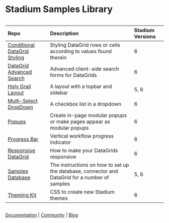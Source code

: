 
<div class="mydocy" style="display: flex; flex-direction: column;">
<h1>Stadium Samples Library</h1> 

| Repo | Description | Stadium Versions |
| :--------------------------------------------------------------------------------- | :------------------------------------------------------------------------------------------------------------------------------------------------ | :------------ |
| [Conditional DataGrid Styling](https://github.com/stadium-software/conditional-datagrid-styling) | Styling DataGrid rows or cells according to values found therein | 6 |
| [DataGrid Advanced Search](https://github.com/stadium-software/datagrid-advanced-search) | Advanced client-side search forms for DataGrids | 6 |
| [Holy Grail Layout](https://github.com/stadium-software/holy-grail-layout) | A layout with a topbar and sidebar | 5, 6 |
| [Multi-Select DropDown](https://github.com/stadium-software/multi-select-dropdown) | A checkbox list in a dropdown | 6 |
| [Popups](https://github.com/stadium-software/popups) | Create in-page modular popups or make pages appear as modular popups | 6 |
| [Progress Bar](https://github.com/stadium-software/progress-bar) | Vertical workflow progress indicator | 6 |
| [Responsive DataGrid](https://github.com/stadium-software/responsive-datagrid) | How to make your DataGrids responsive | 6 |
| [Samples Database](https://github.com/stadium-software/samples-database) | The instructions on how to set up the database, connector and DataGrid for a number of samples | 5, 6 |
| [Theming Kit](https://github.com/stadium-software/theming-kit) | CSS to create new Stadium themes | 6 |

[Documentation](https://stadium.software/docs/?utm=gh) | [Community](https://community.stadium.software/community?utm=gh) | [Blog](https://stadium.software/blog/?utm=gh)
</div>
